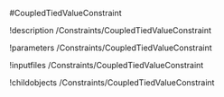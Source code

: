 <!-- MOOSE Object Documentation Stub: Remove this when content is added. -->
#CoupledTiedValueConstraint

!description /Constraints/CoupledTiedValueConstraint

!parameters /Constraints/CoupledTiedValueConstraint

!inputfiles /Constraints/CoupledTiedValueConstraint

!childobjects /Constraints/CoupledTiedValueConstraint
